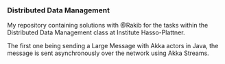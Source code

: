 ### Distributed Data Management 

My repository containing solutions with @Rakib for the tasks within the Distributed Data Management class at Institute Hasso-Plattner.

The first one being sending a Large Message with Akka actors in Java, the message is sent asynchronously over the network using Akka Streams.
